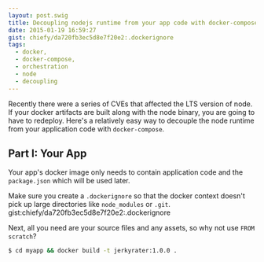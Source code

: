 ```yaml
---
layout: post.swig
title: Decoupling nodejs runtime from your app code with docker-compose
date: 2015-01-19 16:59:27
gist: chiefy/da720fb3ec5d8e7f20e2:.dockerignore
tags:
  - docker,
  - docker-compose,
  - orchestration
  - node
  - decoupling
---
```

Recently there were a series of CVEs that affected the LTS version of node. If your docker artifacts are built along with the node binary, you are going to have to redeploy. Here's a relatively easy way to decouple the node runtime from your application code with `docker-compose`.

## Part I: Your App
Your app's docker image only needs to contain application code and the `package.json` which will be used later.

Make sure you create a `.dockerignore` so that the docker context doesn't pick up large directories like `node_modules` or `.git`.
gist:chiefy/da720fb3ec5d8e7f20e2:.dockerignore

Next, all you need are your source files and any assets, so why not use `FROM scratch`?

```bash
$ cd myapp && docker build -t jerkyrater:1.0.0 .
```


